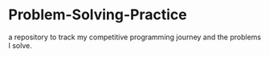 # Problem-Solving-Practice
a repository to track my competitive programming journey and the problems I solve.
